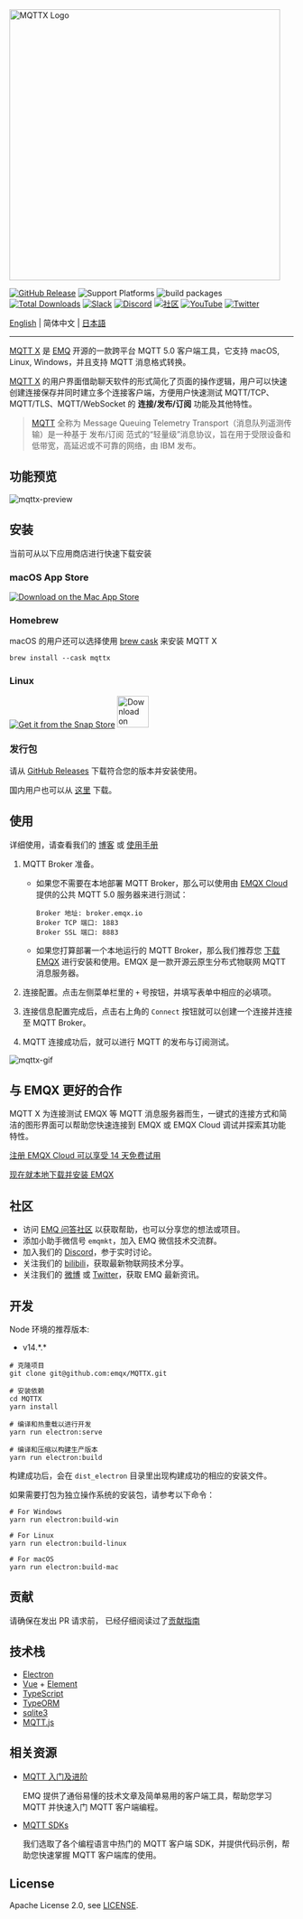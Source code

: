 <img src="./assets/mqttx-logo.png" width="480" alt="MQTTX Logo" />

[![GitHub Release](https://img.shields.io/github/release/emqx/mqttx?color=brightgreen)](https://github.com/emqx/mqttx/releases)
![Support Platforms](https://camo.githubusercontent.com/a50c47295f350646d08f2e1ccd797ceca3840e52/68747470733a2f2f696d672e736869656c64732e696f2f62616467652f706c6174666f726d2d6d61634f5325323025374325323057696e646f77732532302537432532304c696e75782d6c69676874677265792e737667)
![build packages](https://github.com/emqx/MQTTX/workflows/build%20packages/badge.svg)
[![Total Downloads](https://img.shields.io/github/downloads/emqx/mqttx/total.svg)](https://github.com/emqx/mqttx/releases)
[![Slack](https://img.shields.io/badge/Slack-EMQX-39AE85?logo=slack)](https://slack-invite.emqx.io/) [![Discord](https://img.shields.io/discord/931086341838622751?label=Discord&logo=discord)](https://discord.gg/xYGf3fQnES)
[![社区](https://img.shields.io/badge/Community-MQTT%20X-yellow?logo=github)](https://github.com/emqx/MQTTX/discussions)
[![YouTube](https://img.shields.io/badge/Subscribe-EMQ%20中文-FF0000?logo=youtube)](https://www.youtube.com/channel/UCir_r04HIsLjf2qqyZ4A8Cg)
[![Twitter](https://img.shields.io/badge/Follow-EMQ-1DA1F2?logo=twitter)](https://twitter.com/EMQTech)

[English](./README.md) | 简体中文 | [日本語](./README-JP.md)

---

[MQTT X](https://mqttx.app/zh) 是 [EMQ](https://www.emqx.com/zh) 开源的一款跨平台 MQTT 5.0 客户端工具，它支持 macOS, Linux, Windows，并且支持 MQTT 消息格式转换。

[MQTT X](https://mqttx.app/zh) 的用户界面借助聊天软件的形式简化了页面的操作逻辑，用户可以快速创建连接保存并同时建立多个连接客户端，方便用户快速测试 MQTT/TCP、MQTT/TLS、MQTT/WebSocket 的 **连接/发布/订阅** 功能及其他特性。

> [MQTT](http://mqtt.org/faq) 全称为 Message Queuing Telemetry Transport（消息队列遥测传输）是一种基于 发布/订阅 范式的“轻量级”消息协议，旨在用于受限设备和低带宽，高延迟或不可靠的网络，由 IBM 发布。

## 功能预览

![mqttx-preview](./assets/mqttx-preview.png)

## 安装

当前可从以下应用商店进行快速下载安装

### macOS App Store

[![Download on the Mac App Store](./assets/app-store-download.svg)](https://apps.apple.com/cn/app/mqttx/id1514074565?mt=12)

### Homebrew

macOS 的用户还可以选择使用 [brew cask](https://formulae.brew.sh/cask/mqttx) 来安装 MQTT X

```shell
brew install --cask mqttx
```

### Linux

[![Get it from the Snap Store](https://snapcraft.io/static/images/badges/en/snap-store-black.svg)](https://snapcraft.io/mqttx)
<a href='https://flathub.org/apps/details/com.emqx.MQTTX'><img height='56' alt='Download on Flathub' src='https://flathub.org/assets/badges/flathub-badge-en.png'/></a>

### 发行包

请从 [GitHub Releases](https://github.com/emqx/MQTTX/releases) 下载符合您的版本并安装使用。

国内用户也可以从 [这里](https://www.emqx.cn/downloads/MQTTX/) 下载。

## 使用

详细使用，请查看我们的 [博客](https://www.emqx.cn/blog/mqtt-x-guideline) 或 [使用手册](./docs/manual.md)

1. MQTT Broker 准备。

   - 如果您不需要在本地部署 MQTT Broker，那么可以使用由 [EMQX Cloud](https://www.emqx.com/zh/cloud) 提供的公共 MQTT 5.0 服务器来进行测试：

      ```shell
      Broker 地址: broker.emqx.io
      Broker TCP 端口: 1883
      Broker SSL 端口: 8883
      ```

   - 如果您打算部署一个本地运行的 MQTT Broker，那么我们推荐您 [下载 EMQX](https://www.emqx.com/zh/products/emqx) 进行安装和使用。EMQX 是一款开源云原生分布式物联网 MQTT 消息服务器。

2. 连接配置。点击左侧菜单栏里的 `+` 号按钮，并填写表单中相应的必填项。

3. 连接信息配置完成后，点击右上角的 `Connect` 按钮就可以创建一个连接并连接至 MQTT Broker。

4. MQTT 连接成功后，就可以进行 MQTT 的发布与订阅测试。

![mqttx-gif](./assets/mqttx-gif.gif)

## 与 EMQX 更好的合作

MQTT X 为连接测试 EMQX 等 MQTT 消息服务器而生，一键式的连接方式和简洁的图形界面可以帮助您快速连接到 EMQX 或 EMQX Cloud 调试并探索其功能特性。

[注册 EMQX Cloud 可以享受 14 天免费试用](https://www.emqx.com/zh/try?product=cloud)

[现在就本地下载并安装 EMQX](https://www.emqx.com/zh/try?product=enterprise)

## 社区

- 访问 [EMQ 问答社区](https://askemq.com/) 以获取帮助，也可以分享您的想法或项目。
- 添加小助手微信号 `emqmkt`，加入 EMQ 微信技术交流群。
- 加入我们的 [Discord](https://discord.gg/xYGf3fQnES)，参于实时讨论。
- 关注我们的 [bilibili](https://space.bilibili.com/522222081)，获取最新物联网技术分享。
- 关注我们的 [微博](https://weibo.com/emqtt) 或 [Twitter](https://twitter.com/EMQTech)，获取 EMQ 最新资讯。

## 开发

Node 环境的推荐版本:

- v14.\*.\*

``` shell
# 克隆项目
git clone git@github.com:emqx/MQTTX.git

# 安装依赖
cd MQTTX
yarn install

# 编译和热重载以进行开发
yarn run electron:serve

# 编译和压缩以构建生产版本
yarn run electron:build
```

构建成功后，会在 `dist_electron` 目录里出现构建成功的相应的安装文件。

如果需要打包为独立操作系统的安装包，请参考以下命令：

```shell
# For Windows
yarn run electron:build-win

# For Linux
yarn run electron:build-linux

# For macOS
yarn run electron:build-mac
```

## 贡献

请确保在发出 PR 请求前， 已经仔细阅读过了[贡献指南](https://github.com/emqx/MQTTX/blob/master/.github/CONTRIBUTING_CN.md)

## 技术栈

- [Electron](https://electronjs.org/)
- [Vue](https://vuejs.org/) + [Element](https://element.eleme.io)
- [TypeScript](https://www.typescriptlang.org/)
- [TypeORM](https://github.com/typeorm/typeorm)
- [sqlite3](https://github.com/mapbox/node-sqlite3)
- [MQTT.js](https://github.com/mqttjs/MQTT.js)

## 相关资源

- [MQTT 入门及进阶](https://www.emqx.com/zh/mqtt)

  EMQ 提供了通俗易懂的技术文章及简单易用的客户端工具，帮助您学习 MQTT 并快速入门 MQTT 客户端编程。

- [MQTT SDKs](https://www.emqx.com/zh/mqtt-client-sdk)

  我们选取了各个编程语言中热门的 MQTT 客户端 SDK，并提供代码示例，帮助您快速掌握 MQTT 客户端库的使用。

## License

Apache License 2.0, see [LICENSE](https://github.com/emqx/MQTTX/blob/master/LICENSE).
